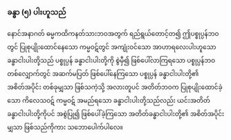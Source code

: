 ### ခန္ဓာ (၅) ပါးဟူသည်

နောင်အနာဂတ် ဓမ္မကထိကနတ်သားဘဝအတွက် ရည်ရွယ်တောင့်တ၍ ဤပစ္စုပ္ပန်ဘဝတွင် ပြုစုပျိုးထောင်နေသော ကမ္မဝဋ်တွင် အကျုံးဝင်သော အာဟာရလေးပါးဟူသော ခန္ဓာငါးပါးတို့သည် ပစ္စုပ္ပန် ခန္ဓာငါးပါးတို့ကို စွဲမှီ၍ ဖြစ်ပေါ်လာကြရသော ပစ္စုပ္ပန်ဘဝတစ်လျှောက်တွင် အဆက်မပြတ် ဖြစ်ပေါ်နေကြသော ပစ္စုပ္ပန် ခန္ဓာငါးပါးတို့၏ အစိတ်အပိုင်း တစ်ခုမျှသာ ဖြစ်သကဲ့သို့ အလားတူပင် အတိတ်ဘဝက ပြုစုပျိုးထောင်ခဲ့သော ကိလေသဝဋ် ကမ္မဝဋ် အမည်ရသော ခန္ဓာငါးပါးတို့သည်လည်း ယင်းအတိတ်ခန္ဓာငါးပါးတို့ကိုပင် အစွဲပြု၍ ဖြစ်ပေါ်ခဲ့ကြသော အတိတ်ခန္ဓာငါးပါးတို့၏ အစိတ်အပိုင်းမျှသာ ဖြစ်သည်ကိုကား သဘောပေါက်ပါလေ။ 